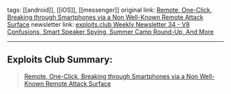 tags: [[android]], [[iOS]], [[messenger]] 
original link: [Remote, One-Click, Breaking through Smartphones via a Non Well-Known Remote Attack Surface](https://www.blackhat.com/us-24/briefings/schedule/?ref=blog.exploits.club#remote-one-click-breaking-through-smartphones-via-a-non-well-known-remote-attack-surface-39721)
newsletter link:  [exploits.club Weekly Newsletter 34 - V8 Confusions, Smart Speaker Spying, Summer Camp Round-Up, And More](https://blog.exploits.club/exploits-club-weekly-newsletter-34-v8-confusions-smart-speaker-spying-summer-camp-round-up-and-more-2/)


---
## Exploits Club Summary:
> [Remote, One-Click, Breaking through Smartphones via a Non Well-Known Remote Attack Surface](https://www.blackhat.com/us-24/briefings/schedule/?ref=blog.exploits.club#remote-one-click-breaking-through-smartphones-via-a-non-well-known-remote-attack-surface-39721) 